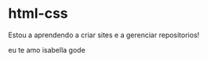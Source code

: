 # html-css
 
Estou a aprendendo a criar sites e a gerenciar repositorios!

eu te amo isabella gode

